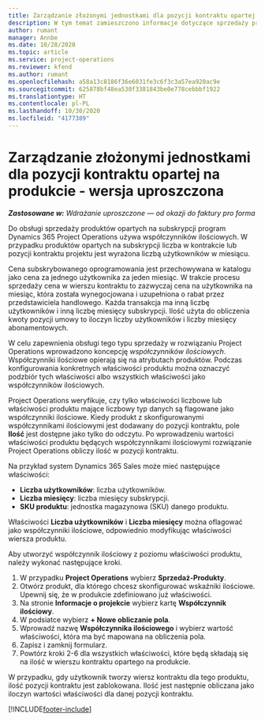 ```yaml
---
title: Zarządzanie złożonymi jednostkami dla pozycji kontraktu opartej na produkcie - wersja uproszczona
description: W tym temat zamieszczono informacje dotyczące sprzedaży produktów opartych na subskrypcji.
author: rumant
manager: Annbe
ms.date: 10/28/2020
ms.topic: article
ms.service: project-operations
ms.reviewer: kfend
ms.author: rumant
ms.openlocfilehash: a58a13c8186f36e6031fe3c6f3c3a57ea920ac9e
ms.sourcegitcommit: 625878bf48ea530f3381843be0e778cebbbf1922
ms.translationtype: HT
ms.contentlocale: pl-PL
ms.lasthandoff: 10/30/2020
ms.locfileid: "4177389"
---
```

# <a name="manage-complex-units-for-product-based-contract-lines---lite"></a>Zarządzanie złożonymi jednostkami dla pozycji kontraktu opartej na produkcie - wersja uproszczona

_**Zastosowane w:** Wdrażanie uproszczone — od okazji do faktury pro forma_

Do obsługi sprzedaży produktów opartych na subskrypcji program Dynamics 365 Project Operations używa współczynników ilościowych. W przypadku produktów opartych na subskrypcji liczba w kontrakcie lub pozycji kontraktu projektu jest wyrażona liczbą użytkowników w miesiącu.

Cena subskrybowanego oprogramowania jest przechowywana w katalogu jako cena za jednego użytkownika za jeden miesiąc. W trakcie procesu sprzedaży cena w wierszu kontraktu to zazwyczaj cena na użytkownika na miesiąc, która została wynegocjowana i uzupełniona o rabat przez przedstawiciela handlowego. Każda transakcja ma inną liczbę użytkowników i inną liczbę miesięcy subskrypcji. Ilość użyta do obliczenia kwoty pozycji umowy to iloczyn liczby użytkowników i liczby miesięcy abonamentowych.

W celu zapewnienia obsługi tego typu sprzedaży w rozwiązaniu Project Operations wprowadzono koncepcję *współczynników ilościowych*. Współczynniki ilościowe opierają się na atrybutach produktów. Podczas konfigurowania konkretnych właściwości produktu można oznaczyć podzbiór tych właściwości albo wszystkich właściwości jako współczynników ilościowych.

Project Operations weryfikuje, czy tylko właściwości liczbowe lub właściwości produktu mające liczbowy typ danych są flagowane jako współczynniki ilościowe. Kiedy produkt z skonfigurowanymi współczynnikami ilościowymi jest dodawany do pozycji kontraktu, pole **Ilość** jest dostępne jako tylko do odczytu. Po wprowadzeniu wartości właściwości produktu będących współczynnikami ilościowymi rozwiązanie Project Operations obliczy ilość w pozycji kontraktu.

Na przykład system Dynamics 365 Sales może mieć następujące właściwości:

- **Liczba użytkowników**: liczba użytkowników.
- **Liczba miesięcy**: liczba miesięcy subskrypcji.
- **SKU produktu**: jednostka magazynowa (SKU) danego produktu.

Właściwości **Liczba użytkowników** i **Liczba miesięcy** można oflagować jako współczynniki ilościowe, odpowiednio modyfikując właściwości wiersza produktu.

Aby utworzyć współczynnik ilościowy z poziomu właściwości produktu, należy wykonać następujące kroki.

1. W przypadku **Project Operations** wybierz **Sprzedaż-Produkty**.
2. Otwórz produkt, dla którego chcesz skonfigurować wskaźniki ilościowe. Upewnij się, że w produkcie zdefiniowano już właściwości.
3. Na stronie **Informacje o projekcie** wybierz kartę **Współczynnik ilościowy**.
4. W podsiatce wybierz **+ Nowe obliczanie pola**.
5. Wprowadź nazwę **Współczynnika ilościowego** i wybierz wartość właściwości, która ma być mapowana na obliczenia pola.
6. Zapisz i zamknij formularz.
7. Powtórz kroki 2-6 dla wszystkich właściwości, które będą składają się na ilość w wierszu kontraktu opartego na produkcie.

W przypadku, gdy użytkownik tworzy wiersz kontraktu dla tego produktu, ilość pozycji kontraktu jest zablokowana. Ilość jest następnie obliczana jako iloczyn wartości właściwości dla danej pozycji kontraktu.


[!INCLUDE[footer-include](../../includes/footer-banner.md)]